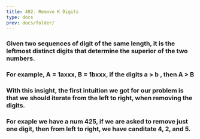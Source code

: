 ```yaml
---
title: 402. Remove K Digits
type: docs
prev: docs/folder/
---
```


### Given two sequences of digit of the same length, it is the leftmost distinct digits that determine the superior of the two numbers. 
### For example, A = 1axxx, B = 1bxxx, if the digits a > b , then A > B
### With this insight, the first intuition we got for our problem is that we should iterate from the left to right, when removing the digits.
### For exaple we have a num 425, if we are asked to remove just one digit, then from left to right, we have canditate 4, 2, and 5. 